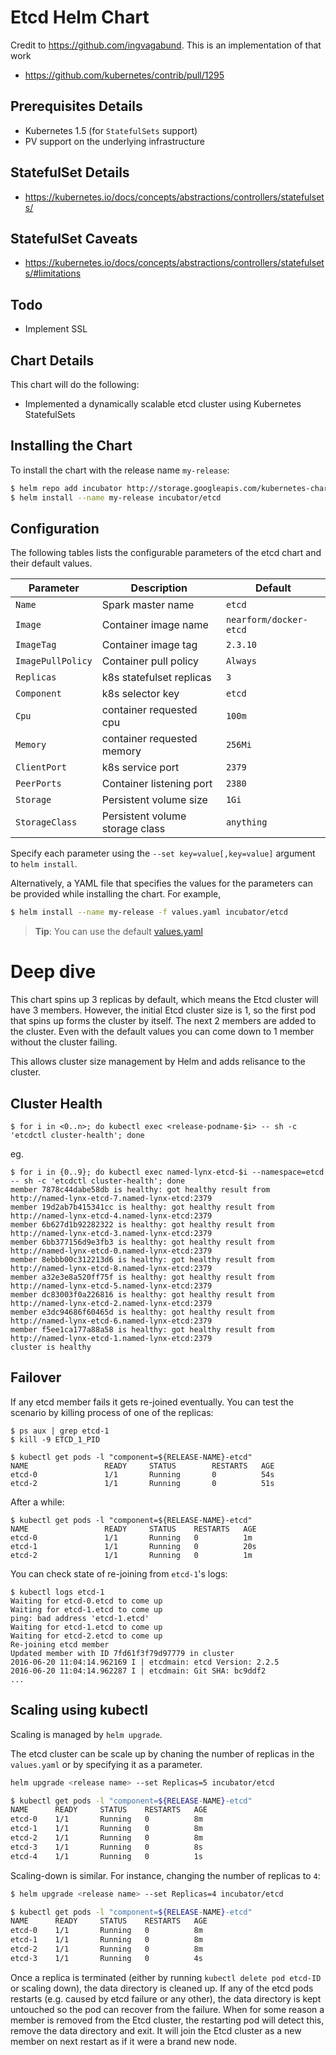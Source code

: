 # Etcd Helm Chart

Credit to https://github.com/ingvagabund. This is an implementation of that work

* https://github.com/kubernetes/contrib/pull/1295

## Prerequisites Details
* Kubernetes 1.5 (for `StatefulSets` support)
* PV support on the underlying infrastructure

## StatefulSet Details
* https://kubernetes.io/docs/concepts/abstractions/controllers/statefulsets/

## StatefulSet Caveats
* https://kubernetes.io/docs/concepts/abstractions/controllers/statefulsets/#limitations

## Todo
* Implement SSL

## Chart Details
This chart will do the following:

* Implemented a dynamically scalable etcd cluster using Kubernetes StatefulSets

## Installing the Chart

To install the chart with the release name `my-release`:

```bash
$ helm repo add incubator http://storage.googleapis.com/kubernetes-charts-incubator
$ helm install --name my-release incubator/etcd
```

## Configuration

The following tables lists the configurable parameters of the etcd chart and their default values.

| Parameter               | Description                        | Default                                                    |
| ----------------------- | ---------------------------------- | ---------------------------------------------------------- |
| `Name`                  | Spark master name                  | `etcd`                                                     |
| `Image`                 | Container image name               | `nearform/docker-etcd`                      |
| `ImageTag`              | Container image tag                | `2.3.10`                                                    |
| `ImagePullPolicy`       | Container pull policy              | `Always`                                                   |
| `Replicas`              | k8s statefulset replicas           | `3`                                                        |
| `Component`             | k8s selector key                   | `etcd`                                                     |
| `Cpu`                   | container requested cpu            | `100m`                                                     |
| `Memory`                | container requested memory         | `256Mi`                                                    |
| `ClientPort`            | k8s service port                   | `2379`                                                     |
| `PeerPorts`             | Container listening port           | `2380`                                                     |
| `Storage`               | Persistent volume size             | `1Gi`                                                      |
| `StorageClass`          | Persistent volume storage class    | `anything`                                                 |

Specify each parameter using the `--set key=value[,key=value]` argument to `helm install`.

Alternatively, a YAML file that specifies the values for the parameters can be provided while installing the chart. For example,

```bash
$ helm install --name my-release -f values.yaml incubator/etcd
```

> **Tip**: You can use the default [values.yaml](values.yaml)

# Deep dive
This chart spins up 3 replicas by default, which means the Etcd cluster will have 3 members. However, the initial Etcd cluster size is 1, so the first pod that spins up forms the cluster by itself. The next 2 members are added to the cluster. Even with the default values you can come down to 1 member without the cluster failing.

This allows cluster size management by Helm and adds relisance to the cluster.

## Cluster Health

```
$ for i in <0..n>; do kubectl exec <release-podname-$i> -- sh -c 'etcdctl cluster-health'; done
```
eg.
```
$ for i in {0..9}; do kubectl exec named-lynx-etcd-$i --namespace=etcd -- sh -c 'etcdctl cluster-health'; done
member 7878c44dabe58db is healthy: got healthy result from http://named-lynx-etcd-7.named-lynx-etcd:2379
member 19d2ab7b415341cc is healthy: got healthy result from http://named-lynx-etcd-4.named-lynx-etcd:2379
member 6b627d1b92282322 is healthy: got healthy result from http://named-lynx-etcd-3.named-lynx-etcd:2379
member 6bb377156d9e3fb3 is healthy: got healthy result from http://named-lynx-etcd-0.named-lynx-etcd:2379
member 8ebbb00c312213d6 is healthy: got healthy result from http://named-lynx-etcd-8.named-lynx-etcd:2379
member a32e3e8a520ff75f is healthy: got healthy result from http://named-lynx-etcd-5.named-lynx-etcd:2379
member dc83003f0a226816 is healthy: got healthy result from http://named-lynx-etcd-2.named-lynx-etcd:2379
member e3dc94686f60465d is healthy: got healthy result from http://named-lynx-etcd-6.named-lynx-etcd:2379
member f5ee1ca177a88a58 is healthy: got healthy result from http://named-lynx-etcd-1.named-lynx-etcd:2379
cluster is healthy
```

## Failover

If any etcd member fails it gets re-joined eventually.
You can test the scenario by killing process of one of the replicas:

```shell
$ ps aux | grep etcd-1
$ kill -9 ETCD_1_PID
```

```shell
$ kubectl get pods -l "component=${RELEASE-NAME}-etcd"
NAME                 READY     STATUS        RESTARTS   AGE
etcd-0               1/1       Running       0          54s
etcd-2               1/1       Running       0          51s
```

After a while:

```shell
$ kubectl get pods -l "component=${RELEASE-NAME}-etcd"
NAME                 READY     STATUS    RESTARTS   AGE
etcd-0               1/1       Running   0          1m
etcd-1               1/1       Running   0          20s
etcd-2               1/1       Running   0          1m
```

You can check state of re-joining from ``etcd-1``'s logs:

```shell
$ kubectl logs etcd-1
Waiting for etcd-0.etcd to come up
Waiting for etcd-1.etcd to come up
ping: bad address 'etcd-1.etcd'
Waiting for etcd-1.etcd to come up
Waiting for etcd-2.etcd to come up
Re-joining etcd member
Updated member with ID 7fd61f3f79d97779 in cluster
2016-06-20 11:04:14.962169 I | etcdmain: etcd Version: 2.2.5
2016-06-20 11:04:14.962287 I | etcdmain: Git SHA: bc9ddf2
...
```

## Scaling using kubectl

Scaling is managed by `helm upgrade`.

The etcd cluster can be scale up by chaning the number of replicas in the `values.yaml` or by specifying it as a parameter.

```sh
helm upgrade <release name> --set Replicas=5 incubator/etcd

$ kubectl get pods -l "component=${RELEASE-NAME}-etcd"
NAME      READY     STATUS    RESTARTS   AGE
etcd-0    1/1       Running   0          8m
etcd-1    1/1       Running   0          8m
etcd-2    1/1       Running   0          8m
etcd-3    1/1       Running   0          8s
etcd-4    1/1       Running   0          1s
```

Scaling-down is similar. For instance, changing the number of replicas to ``4``:

```sh
$ helm upgrade <release name> --set Replicas=4 incubator/etcd

$ kubectl get pods -l "component=${RELEASE-NAME}-etcd"
NAME      READY     STATUS    RESTARTS   AGE
etcd-0    1/1       Running   0          8m
etcd-1    1/1       Running   0          8m
etcd-2    1/1       Running   0          8m
etcd-3    1/1       Running   0          4s
```

Once a replica is terminated (either by running ``kubectl delete pod etcd-ID`` or scaling down), the data directory is cleaned up.
If any of the etcd pods restarts (e.g. caused by etcd failure or any other),
the data directory is kept untouched so the pod can recover from the failure. When for some reason a member is removed from the Etcd cluster, the restarting pod will detect this, remove the data directory and exit. It will join the Etcd cluster as a new member on next restart as if it were a brand new node.

